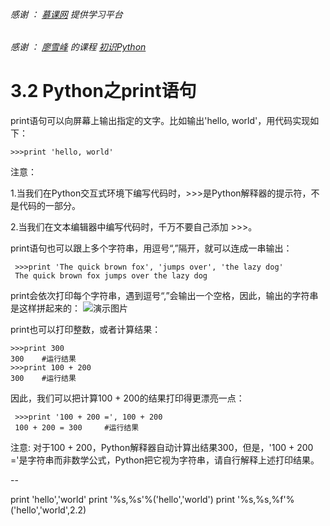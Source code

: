 ###### 感谢 ： [慕课网](https://www.imooc.com "慕课网-程序员的梦工厂") 提供学习平台
###### 感谢 ： [廖雪峰](https://www.imooc.com/u/292120/courses?sort=publish "廖雪峰的课程") 的课程 [初识Python]( https://www.imooc.com/learn/177 "初识Python")

# 3.2 Python之print语句

print语句可以向屏幕上输出指定的文字。比如输出'hello, world'，用代码实现如下：

    >>>print 'hello, world'

注意：

1.当我们在Python交互式环境下编写代码时，>>>是Python解释器的提示符，不是代码的一部分。

2.当我们在文本编辑器中编写代码时，千万不要自己添加 >>>。

print语句也可以跟上多个字符串，用逗号“,”隔开，就可以连成一串输出：

     >>>print 'The quick brown fox', 'jumps over', 'the lazy dog'
     The quick brown fox jumps over the lazy dog

print会依次打印每个字符串，遇到逗号“,”会输出一个空格，因此，输出的字符串是这样拼起来的：
![演示图片](http://img.mukewang.com/54055502000179c205060086.jpg)

print也可以打印整数，或者计算结果：

    >>>print 300
    300    #运行结果
    >>>print 100 + 200
    300    #运行结果

因此，我们可以把计算100 + 200的结果打印得更漂亮一点：

     >>>print '100 + 200 =', 100 + 200
     100 + 200 = 300     #运行结果

注意: 对于100 + 200，Python解释器自动计算出结果300，但是，'100 + 200 ='是字符串而非数学公式，Python把它视为字符串，请自行解释上述打印结果。

--

print 'hello','world'
print '%s,%s'%('hello','world')
print '%s,%s,%f'%('hello','world',2.2)

